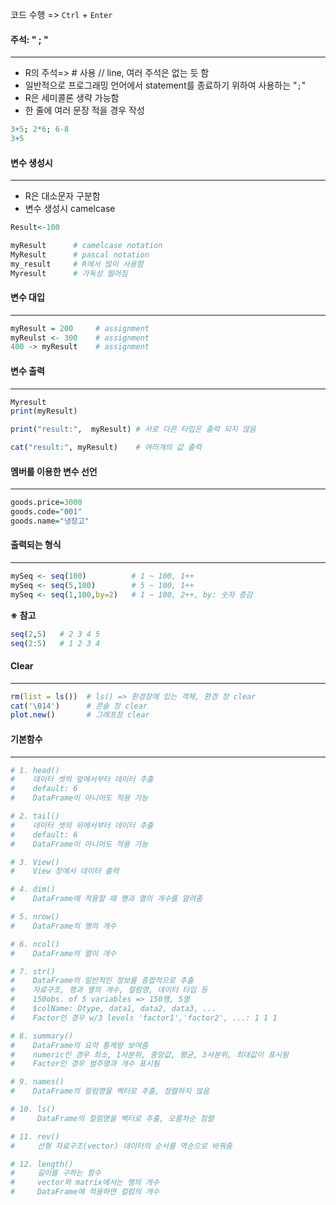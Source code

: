 코드 수행 => `Ctrl` + `Enter`



####  주석: " ; "

---

- R의 주석=> # 사용 // line, 여러 주석은 없는 듯 함
- 일반적으로 프로그래밍 언어에서 statement를 종료하기 위하여 사용하는 "`;`"
- R은 세미콜론 생략 가능함
- 한 줄에 여러 문장 적을 경우 작성

```r
3+5; 2*6; 6-8
3+5
```



 #### 변수 생성시

---

- R은 대소문자 구분함
- 변수 생성시 camelcase

```r
Result<-100
```

```r
myResult      # camelcase notation
MyResult      # pascal notation
my_result     # R에서 많이 사용함
Myresult      # 가독성 떨어짐
```



#### 변수 대입

---

```r
myResult = 200     # assignment
myReulst <- 300    # assignment
400 -> myResult    # assignment
```



#### 변수 출력

---

```r
Myresult
print(myResult)

print("result:",  myResult) # 서로 다른 타입은 출력 되지 않음

cat("result:", myResult)    # 여러개의 값 출력
```

 

#### 멤버를 이용한 변수 선언

---

```r
goods.price=3000
goods.code="001"
goods.name="냉장고"
```



#### 출력되는 형식

---

```r
mySeq <- seq(100)          # 1 ~ 100, 1++
mySeq <- seq(5,100)        # 5 ~ 100, 1++
mySeq <- seq(1,100,by=2)   # 1 ~ 100, 2++, by: 숫자 증감 
```



**※ 참고**

```r
seq(2,5)   # 2 3 4 5
seq(2:5)   # 1 2 3 4
```



#### Clear

---

```r
rm(list = ls())  # ls() => 환경창에 있는 객체, 환경 창 clear
cat('\014')      # 콘솔 창 clear
plot.new()       # 그래프창 clear
```





#### 기본함수

---

```r
# 1. head()
#    데이터 셋의 앞에서부터 데이터 추출
#    default: 6
# 	 DataFrame이 아니어도 적용 가능

# 2. tail()
#    데이터 셋의 뒤에서부터 데이터 추출
#    default: 6
# 	 DataFrame이 아니어도 적용 가능

# 3. View()
#	 View 창에서 데이터 출력

# 4. dim()
#    DataFrame에 적용할 때 행과 열의 개수를 알려줌

# 5. nrow()
#    DataFrame의 행의 개수

# 6. ncol()
#    DataFrame의 열이 개수

# 7. str()
#    DataFrame의 일반적인 정보를 종합적으로 추출
#    자료구조, 행과 열의 개수, 컬럼명, 데이터 타입 등
#    150obs. of 5 variables => 150행, 5열
#    $colName: Dtype, data1, data2, data3, ...
#    Factor인 경우 w/3 levels 'factor1','factor2', ...: 1 1 1

# 8. summary()
#    DataFrame의 요약 통계량 보여줌
#    numeric인 경우 최소, 1사분위, 중앙값, 평균, 3사분위, 최대값이 표시됨
#    Factor인 경우 범주명과 개수 표시됨

# 9. names()
#    DataFrame의 컬럼명을 벡터로 추출, 정렬하지 않음

# 10. ls()
#     DataFrame의 컬럼명을 벡터로 추출, 오름차순 정렬

# 11. rev()
#     선형 자료구조(vector) 데이터의 순서를 역순으로 바꿔줌

# 12. length()
#     길이를 구하는 함수
#     vector와 matrix에서는 행의 개수
#     DataFrame에 적용하면 컬럼의 개수
```



​	

